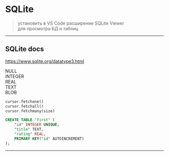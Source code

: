 # SQLite  

> установить в VS Code расширение SQLite Viewer  
> для просмотра БД и таблиц  

---  

## SQLite docs  

https://www.sqlite.org/datatype3.html  

NULL  
INTEGER  
REAL  
TEXT  
BLOB  

```py
cursor.fetchone()  
cursor.fetchall()  
cursor.fetchmany(size)  

```

```sql
CREATE TABLE "first" (
    "id" INTEGER UNIQUE,
    "title" TEXT,
    "rating" REAL,
    PRIMARY KEY("id" AUTOINCREMENT)
);
```

---  
